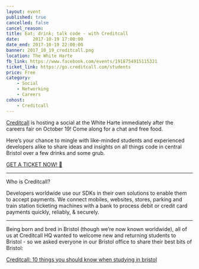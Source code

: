 ```yaml
---
layout: event
published: true
cancelled: false
cancel_reason:
title: Eat; drink; talk code - with Creditcall
date:     2017-10-19 17:00:00
date_end: 2017-10-19 22:00:00
banner: 2017_10_19_creditcall.png
location: The White Harte
fb_link: https://www.facebook.com/events/1918754915115321
ticket_link: https://go.creditcall.com/students
price: Free
category:
    - Social
    - Networking
    - Careers
cohost:
    - Creditcall
---
```


[Creditcall](http://www.creditcall.com/) is hosting a social at the White Harte immediately after the careers fair on October 19! Come along for a chat and free food.

Here’s your chance to mingle with like-minded students and experienced developers alike to share ideas and insights on all things code in central Bristol over a few drinks and some grub.


<a class="btn btn--dark" href="http://go.creditcall.com/students">
  GET A TICKET NOW! 🍻
</a>

-----------

Who is Creditcall?

Developers worldwide use our SDKs in their own solutions to enable them to accept payments. We connect mobiles, websites, stores, parking and train station ticketing machines with a bank to process debit or credit card payments quickly, reliably, & securely.

-----------

Being born and bred in Bristol (though we’re now known worldwide), all of us at Creditcall HQ wanted to welcome new and returning students to Bristol - so we asked everyone in our Bristol office to share their best bits of Bristol:

[Creditcall: 10 things you should know when studying in bristol](https://www.creditcall.com/10-things-you-should-know-when-studying-in-bristol)

